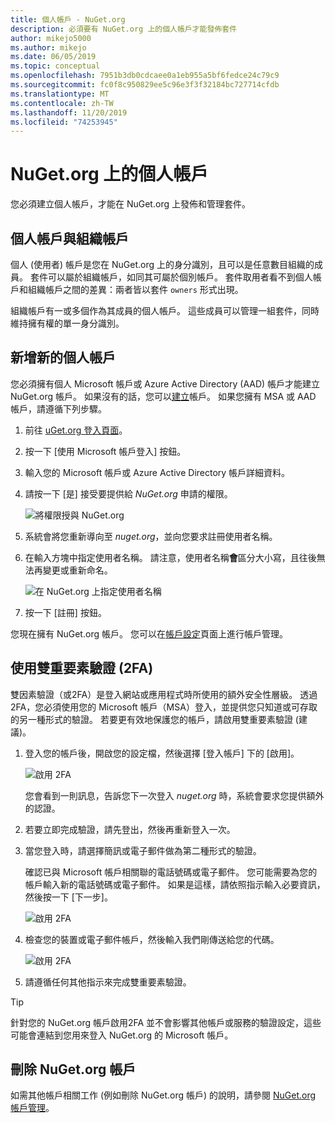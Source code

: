 ```yaml
---
title: 個人帳戶 - NuGet.org
description: 必須要有 NuGet.org 上的個人帳戶才能發佈套件
author: mikejo5000
ms.author: mikejo
ms.date: 06/05/2019
ms.topic: conceptual
ms.openlocfilehash: 7951b3db0cdcaee0a1eb955a5bf6fedce24c79c9
ms.sourcegitcommit: fc0f8c950829ee5c96e3f3f32184bc727714cfdb
ms.translationtype: MT
ms.contentlocale: zh-TW
ms.lasthandoff: 11/20/2019
ms.locfileid: "74253945"
---
```

# <a name="individual-accounts-on-nugetorg"></a>NuGet.org 上的個人帳戶

您必須建立個人帳戶，才能在 NuGet.org 上發佈和管理套件。

## <a name="individual-accounts-vs-organization-accounts"></a>個人帳戶與組織帳戶

個人 (使用者) 帳戶是您在 NuGet.org 上的身分識別，且可以是任意數目組織的成員。 套件可以屬於組織帳戶，如同其可屬於個別帳戶。 套件取用者看不到個人帳戶和組織帳戶之間的差異：兩者皆以套件 `owners` 形式出現。

組織帳戶有一或多個作為其成員的個人帳戶。 這些成員可以管理一組套件，同時維持擁有權的單一身分識別。

## <a name="add-a-new-individual-account"></a>新增新的個人帳戶

您必須擁有個人 Microsoft 帳戶或 Azure Active Directory (AAD) 帳戶才能建立 NuGet.org 帳戶。 如果沒有的話，您可以[建立](https://signup.live.com)帳戶。 如果您擁有 MSA 或 AAD 帳戶，請遵循下列步驟。

1. 前往 [uGet.org 登入頁面](https://www.nuget.org/users/account/LogOn)。

1. 按一下 [使用 Microsoft 帳戶登入] 按鈕。

1. 輸入您的 Microsoft 帳戶或 Azure Active Directory 帳戶詳細資料。

1. 請按一下 [是] 接受要提供給 *NuGet.org* 申請的權限。

   ![將權限授與 NuGet.org](media/nuget-org-permissions.png)

1. 系統會將您重新導向至 *nuget.org*，並向您要求註冊使用者名稱。

1. 在輸入方塊中指定使用者名稱。 請注意，使用者名稱**會**區分大小寫，且往後無法再變更或重新命名。

   ![在 NuGet.org 上指定使用者名稱](media/nuget-org-register.png) 

1. 按一下 [註冊] 按鈕。

您現在擁有 NuGet.org 帳戶。 您可以在[帳戶設定](https://www.nuget.org/account)頁面上進行帳戶管理。

## <a name="enable-two-factor-authentication-2fa"></a>使用雙重要素驗證 (2FA)

雙因素驗證（或2FA）是登入網站或應用程式時所使用的額外安全性層級。 透過2FA，您必須使用您的 Microsoft 帳戶（MSA）登入，並提供您只知道或可存取的另一種形式的驗證。 若要更有效地保護您的帳戶，請啟用雙重要素驗證 (建議)。

1. 登入您的帳戶後，開啟您的設定檔，然後選擇 [登入帳戶] 下的 [啟用]。

   ![啟用 2FA](media/nuget-org-register-2fa.png)

   您會看到一則訊息，告訴您下一次登入 *nuget.org* 時，系統會要求您提供額外的認證。

2. 若要立即完成驗證，請先登出，然後再重新登入一次。

3. 當您登入時，請選擇簡訊或電子郵件做為第二種形式的驗證。

   確認已與 Microsoft 帳戶相關聯的電話號碼或電子郵件。 您可能需要為您的帳戶輸入新的電話號碼或電子郵件。 如果是這樣，請依照指示輸入必要資訊，然後按一下 [下一步]。

   ![啟用 2FA](media/nuget-org-sign-in-2fa.png)

4. 檢查您的裝置或電子郵件帳戶，然後輸入我們剛傳送給您的代碼。

   ![啟用 2FA](media/nuget-org-enter-code-2fa.png)

5. 請遵循任何其他指示來完成雙重要素驗證。

> [!Tip]
> 針對您的 NuGet.org 帳戶啟用2FA 並不會影響其他帳戶或服務的驗證設定，這些可能會連結到您用來登入 NuGet.org 的 Microsoft 帳戶。

## <a name="delete-a-nugetorg-account"></a>刪除 NuGet.org 帳戶

如需其他帳戶相關工作 (例如刪除 NuGet.org 帳戶) 的說明，請參閱 [NuGet.org 帳戶管理](nuget-org-faq.md#nugetorg-account-management)。
